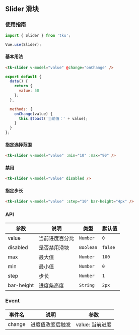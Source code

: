 ## Slider 滑块

### 使用指南
``` javascript
import { Slider } from 'tku';

Vue.use(Slider);
```

#### 基本用法

```html
<tk-slider v-model="value" @change="onChange" />
```

```js
export default {
  data() {
    return {
      value: 50
    };
  },

  methods: {
    onChange(value) {
      this.$toast('当前值：' + value);
    }
  }
};
```

#### 指定选择范围

```html
<tk-slider v-model="value" :min="10" :max="90" />
```

#### 禁用

```html
<tk-slider v-model="value" disabled />
```

#### 指定步长

```html
<tk-slider v-model="value" :step="10" bar-height="4px" />
```

### API

| 参数       | 说明      | 类型       | 默认值       |
|-----------|-----------|-----------|-------------|
| value | 当前进度百分比 | `Number` | `0` |
| disabled | 是否禁用滑块 | `Boolean` | `false` |
| max | 最大值 | `Number` | `100` |
| min | 最小值 | `Number` | `0` |
| step | 步长 | `Number` | `1` |
| bar-height | 进度条高度 | `String` | `2px` |

### Event

| 事件名 | 说明 | 参数 |
|-----------|-----------|-----------|
| change | 进度值改变后触发 | value: 当前进度 |
